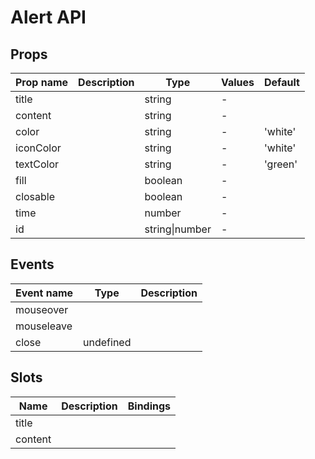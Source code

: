# Alert API

## Props

| Prop name | Description | Type           | Values | Default |
| --------- | ----------- | -------------- | ------ | ------- |
| title     |             | string         | -      |         |
| content   |             | string         | -      |         |
| color     |             | string         | -      | 'white' |
| iconColor |             | string         | -      | 'white' |
| textColor |             | string         | -      | 'green' |
| fill      |             | boolean        | -      |         |
| closable  |             | boolean        | -      |         |
| time      |             | number         | -      |         |
| id        |             | string\|number | -      |         |

## Events

| Event name | Type      | Description |
| ---------- | --------- | ----------- |
| mouseover  |           |
| mouseleave |           |
| close      | undefined |

## Slots

| Name    | Description | Bindings |
| ------- | ----------- | -------- |
| title   |             |          |
| content |             |          |
